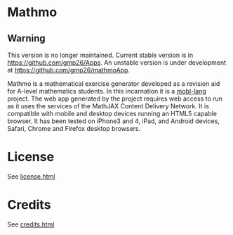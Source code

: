 Mathmo
======

Warning 
-------
This version is no longer maintained. 
Current stable version is in https://github.com/gmp26/Apps.
An unstable version is under development at https://github.com/gmp26/mathmoApp.

Mathmo is a mathematical exercise generator developed as a revision aid for A-level mathematics students. 
In this incarnation it is a <a href="http://www.mobl-lang.org">mobl-lang</a> project. 
The web app generated by the project requires web access to run as it uses the services of the MathJAX Content Delivery Network. 
It is compatible with mobile and desktop devices running an HTML5 capable browser. It has been tested on iPhone3 and 4, iPad, and Android devices, Safari, Chrome and Firefox desktop browsers.

License
=======
See <a href="license.html">license.html</a>
	
Credits
=======
See <a href="credits.html">credits.html</a>
